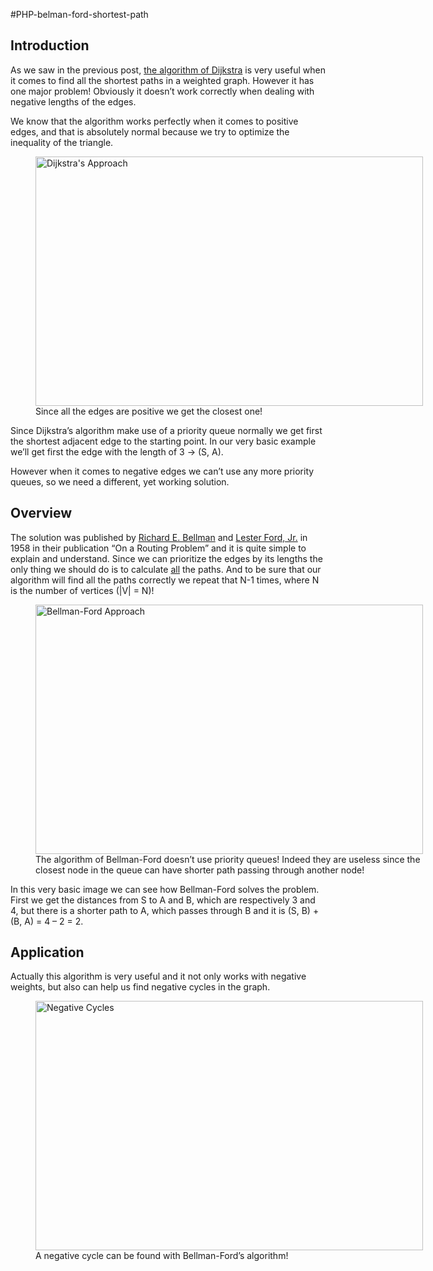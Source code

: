 #PHP-belman-ford-shortest-path

<h2>Introduction</h2>
<p>As we saw in the previous post, <a title="Computer Algorithms: Dijkstra Shortest Path in a Graph" href="http://www.stoimen.com/blog/2012/10/15/computer-algorithms-dijkstra-shortest-path-in-a-graph/">the algorithm of Dijkstra</a> is very useful when it comes to find all the shortest paths in a weighted graph. However it has one major problem! Obviously it doesn’t work correctly when dealing with negative lengths of the edges.</p>
<p>We know that the algorithm works perfectly when it comes to positive edges, and that is absolutely normal because we try to optimize the inequality of the triangle.</p>
<figure id="attachment_3420" style="width: 620px;" class="wp-caption alignnone"><a href="http://www.stoimen.com/blog/wp-content/uploads/2012/10/1.-Dijkstras-Approach.png"><img class="size-full wp-image-3420" title="Dijkstra's Approach" src="http://www.stoimen.com/blog/wp-content/uploads/2012/10/1.-Dijkstras-Approach.png" alt="Dijkstra's Approach" height="399" width="620"></a><figcaption class="wp-caption-text">Since all the edges are positive we get the closest one!</figcaption></figure>
<p>Since Dijkstra’s algorithm make use of a priority queue normally we get first the shortest adjacent edge to the starting point. In our very basic example we’ll get first the edge with the length of 3 -&gt; (S, A).</p>
<p>However when it comes to negative edges we can’t use any more priority queues, so we need a different, yet working solution.<span id="more-3417"></span></p>
<h2>Overview</h2>
<p>The solution was published by <a title="Richard E. Bellman" href="http://en.wikipedia.org/wiki/Richard_Bellman" target="_blank">Richard E. Bellman</a> and <a title="Lester Ford, Jr." href="http://en.wikipedia.org/wiki/L._R._Ford,_Jr." target="_blank">Lester Ford, Jr.</a> in 1958 in their publication “On a Routing Problem” and it is quite simple to explain and understand. Since we can prioritize the edges by its lengths the only thing we should do is to calculate <span style="text-decoration: underline;">all</span> the paths. And to be sure that our algorithm will find all the paths correctly we repeat that N-1 times, where N is the number of vertices (|V| = N)!</p>
<figure id="attachment_3421" style="width: 620px;" class="wp-caption alignnone"><a href="http://www.stoimen.com/blog/wp-content/uploads/2012/10/2.-Bellman-Ford-Approach.png"><img src="http://www.stoimen.com/blog/wp-content/uploads/2012/10/2.-Bellman-Ford-Approach.png" alt="Bellman-Ford Approach" title="Bellman-Ford Approach" class="size-full wp-image-3421" height="399" width="620"></a><figcaption class="wp-caption-text">The algorithm of Bellman-Ford doesn’t use priority queues! Indeed they are useless since the closest node in the queue can have shorter path passing through another node!</figcaption></figure>
<p>In this very basic image we can see how Bellman-Ford solves the problem. First we get the distances from S to A and B, which are respectively 3 and 4, but there is a shorter path to A, which passes through B and it is (S, B) + (B, A) = 4 – 2 = 2.</p>

<h2>Application</h2>
<p>Actually this algorithm is very useful and it not only works with negative weights, but also can help us find negative cycles in the graph.</p>
<figure id="attachment_3422" style="width: 620px;" class="wp-caption alignnone"><a href="http://www.stoimen.com/blog/wp-content/uploads/2012/10/3.-Negative-Cycles.png"><img src="http://www.stoimen.com/blog/wp-content/uploads/2012/10/3.-Negative-Cycles.png" alt="Negative Cycles" title="Negative Cycles" class="size-full wp-image-3422" height="399" width="620"></a><figcaption class="wp-caption-text">A negative cycle can be found with Bellman-Ford’s algorithm!</figcaption>
